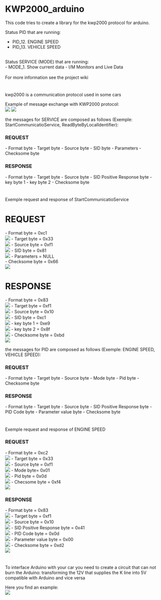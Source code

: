 # KWP2000_arduino

This code tries to create a library for the kwp2000 protocol for arduino.<br>

Status PID that are running:<br>
 - PID_12.   ENGINE SPEED<br>
 - PID_13. 	VEHICLE SPEED<br>
<br>
Status SERVICE (MODE) that are running:<br>
 - MODE_1.   Show current data - I/M Monitors and Live Data<br>
<br>
For more information see the project wiki<br>
<h1></h1>
kwp2000 is a communication protocol used in some cars

Example of message exchange with KWP2000 protocol:<br>
<img src="img/FULL/100MS.BMP">
<img src="img/FULL/25MS.BMP">

the messages for SERVICE are composed as follows (Exemple: StartCommunicatioService, ReadByteByLocalIdentifier):

<h3>REQUEST</h3>
 - Format byte
 - Target byte
 - Source byte
 - SID byte 
 - Parameters
 - Checksome byte
 
 <h3>RESPONSE</h3>
 - Format byte
 - Target byte
 - Source byte
 - SID Positive Response byte 
 - key byte 1
 - key byte 2
 - Checksome byte
 <h1></h1>
 
 
 
 Exemple request and response of StartCommunicatioService 
 
 <h1>REQUEST</h1>
 - Format byte = 0xc1<br>
 <img src="img/REQ_SCOM/C1.BMP">
 - Target byte = 0x33<br>
 <img src="img/REQ_SCOM/33.BMP">
 - Source byte = 0xf1<br>
 <img src="img/REQ_SCOM/F1.BMP">
 - SID byte = 0x81<br>
 <img src="img/REQ_SCOM/81.BMP">
 - Parameters = NULL<br>
 - Checksome byte = 0x66<br>
 <img src="img/REQ_SCOM/66.BMP">
 
 <h1>RESPONSE</h1>
 - Format byte = 0x83<br>
 <img src="img/RES_SCOM/83.BMP">
 - Target byte = 0xf1<br>
 <img src="img/RES_SCOM/F1.BMP">
 - Source byte = 0x10<br>
 <img src="img/RES_SCOM/01_9.BMP">
 - SID byte = 0xc1<br>
 <img src="img/RES_SCOM/C1.BMP">
 - key byte 1 = 0xe9<br>
 <img src="img/RES_SCOM/E9.BMP">
 - key byte 2 = 0x8f<br>
 <img src="img/RES_SCOM/8F.BMP">
  - Checksome byte = 0xbd<br>
 <img src="img/RES_SCOM/BD.BMP">
 
 
 
 the messages for PID are composed as follows (Exemple: ENGINE SPEED, VEHICLE SPEED):
 
 <h3>REQUEST</h3>
 - Format byte
 - Target byte
 - Source byte
 - Mode byte 
 - Pid byte
 - Checksome byte
 
 <h3>RESPONSE</h3>
 - Format byte
 - Target byte
 - Source byte
 - SID Positive Response byte 
 - PID Code byte
 - Parameter value byte
 - Checksome byte
 <h1></h1>
 
 
 
 Exemple request and response of ENGINE SPEED

<h3>REQUEST</h3>
 - Format byte = 0xc2<br>
 <img src="img/REQ_PID/C2.BMP">
 - Target byte = 0x33<br>
 <img src="img/REQ_PID/33.BMP">
 - Source byte = 0xf1<br>
 <img src="img/REQ_PID/F1.BMP">
 - Mode byte= 0x01<br>
 <img src="img/REQ_PID/01.BMP">
 - Pid byte = 0x0d<br>
 <img src="img/REQ_PID/0D.BMP">
 - Checsome byte = 0xf4<br>
 <img src="img/REQ_PID/F4.BMP">
 
 <h3>RESPONSE</h3>
 - Format byte = 0x83<br>
 <img src="img/RES_PID/83.BMP">
 - Target byte = 0xf1<br>
 <img src="img/RES_PID/F1.BMP">
 - Source byte = 0x10<br>
 <img src="img/RES_PID/10.BMP">
 - SID Positive Response byte = 0x41<br> 
 <img src="img/RES_PID/41.BMP">
 - PID Code byte = 0x0d<br>
 <img src="img/RES_PID/0D.BMP">
 - Parameter value byte = 0x00<br>
 <img src="img/RES_PID/00.BMP">
 - Checksome byte = 0xd2<br>
 <img src="img/RES_PID/D2.BMP">

<h1></h1>

To interface Arduino with your car you need to create a circuit that can not burn the Arduino: transforming the 12V that supplies the K line into 5V compatible with Arduino and vice versa

Here you find an example:<br>
<img src="img/Schematic/schematic.png">
